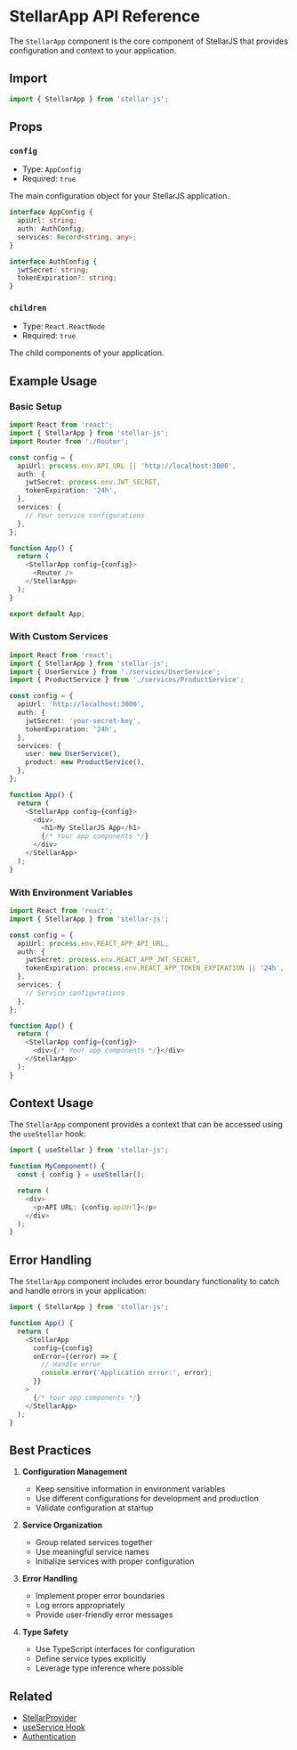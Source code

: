 # StellarApp API Reference

The `StellarApp` component is the core component of StellarJS that provides configuration and context to your application.

## Import

```typescript
import { StellarApp } from 'stellar-js';
```

## Props

### `config`

- Type: `AppConfig`
- Required: `true`

The main configuration object for your StellarJS application.

```typescript
interface AppConfig {
  apiUrl: string;
  auth: AuthConfig;
  services: Record<string, any>;
}

interface AuthConfig {
  jwtSecret: string;
  tokenExpiration?: string;
}
```

### `children`

- Type: `React.ReactNode`
- Required: `true`

The child components of your application.

## Example Usage

### Basic Setup

```typescript
import React from 'react';
import { StellarApp } from 'stellar-js';
import Router from './Router';

const config = {
  apiUrl: process.env.API_URL || 'http://localhost:3000',
  auth: {
    jwtSecret: process.env.JWT_SECRET,
    tokenExpiration: '24h',
  },
  services: {
    // Your service configurations
  },
};

function App() {
  return (
    <StellarApp config={config}>
      <Router />
    </StellarApp>
  );
}

export default App;
```

### With Custom Services

```typescript
import React from 'react';
import { StellarApp } from 'stellar-js';
import { UserService } from './services/UserService';
import { ProductService } from './services/ProductService';

const config = {
  apiUrl: 'http://localhost:3000',
  auth: {
    jwtSecret: 'your-secret-key',
    tokenExpiration: '24h',
  },
  services: {
    user: new UserService(),
    product: new ProductService(),
  },
};

function App() {
  return (
    <StellarApp config={config}>
      <div>
        <h1>My StellarJS App</h1>
        {/* Your app components */}
      </div>
    </StellarApp>
  );
}
```

### With Environment Variables

```typescript
import React from 'react';
import { StellarApp } from 'stellar-js';

const config = {
  apiUrl: process.env.REACT_APP_API_URL,
  auth: {
    jwtSecret: process.env.REACT_APP_JWT_SECRET,
    tokenExpiration: process.env.REACT_APP_TOKEN_EXPIRATION || '24h',
  },
  services: {
    // Service configurations
  },
};

function App() {
  return (
    <StellarApp config={config}>
      <div>{/* Your app components */}</div>
    </StellarApp>
  );
}
```

## Context Usage

The `StellarApp` component provides a context that can be accessed using the `useStellar` hook:

```typescript
import { useStellar } from 'stellar-js';

function MyComponent() {
  const { config } = useStellar();

  return (
    <div>
      <p>API URL: {config.apiUrl}</p>
    </div>
  );
}
```

## Error Handling

The `StellarApp` component includes error boundary functionality to catch and handle errors in your application:

```typescript
import { StellarApp } from 'stellar-js';

function App() {
  return (
    <StellarApp
      config={config}
      onError={(error) => {
        // Handle error
        console.error('Application error:', error);
      }}
    >
      {/* Your app components */}
    </StellarApp>
  );
}
```

## Best Practices

1. **Configuration Management**

   - Keep sensitive information in environment variables
   - Use different configurations for development and production
   - Validate configuration at startup

2. **Service Organization**

   - Group related services together
   - Use meaningful service names
   - Initialize services with proper configuration

3. **Error Handling**

   - Implement proper error boundaries
   - Log errors appropriately
   - Provide user-friendly error messages

4. **Type Safety**
   - Use TypeScript interfaces for configuration
   - Define service types explicitly
   - Leverage type inference where possible

## Related

- [StellarProvider](./stellar-provider.md)
- [useService Hook](./use-service.md)
- [Authentication](./authentication.md)
